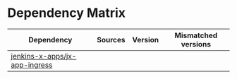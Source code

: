 # Dependency Matrix

Dependency | Sources | Version | Mismatched versions
---------- | ------- | ------- | -------------------
[jenkins-x-apps/jx-app-ingress](https://github.com/jenkins-x-apps/jx-app-ingress.git) |  | []() | 
